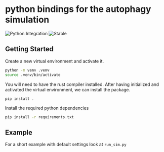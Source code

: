 # python bindings for the autophagy simulation
![Python Integration](https://github.com/jonaspleyer/2023-autophagy/actions/workflows/python_integration.yml/badge.svg)
![Stable](https://github.com/jonaspleyer/2023-autophagy/actions/workflows/test_stable.yml/badge.svg)
## Getting Started
Create a new virtual environment and activate it.
```bash
python -m venv .venv
source .venv/bin/activate
```

You will need to have the rust compiler installed.
After having initialized and activated the virtual environment, we
can install the package.
```shell
pip install .
```

Install the required python dependencies
```bash
pip install -r requirements.txt
```

## Example
For a short example with default settings look at `run_sim.py`
